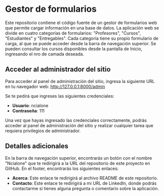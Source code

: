 # Gestor de formularios

Este repositorio contiene el código fuente de un gestor de formularios web que permite cargar información en una base de datos. La aplicación web se divide en cuatro categorías de formularios: "Profesores", "Cursos", "Estudiantes" y "Entregables". Cada categoría tiene su propio formulario de carga, al que se puede acceder desde la barra de navegación superior. Se pueden consultar los cursos disponibles desde la pantalla de Inicio, ingresando el nro de camada deseada.

## Acceder al administrador del sitio

Para acceder al panel de administración del sitio, ingresa la siguiente URL en tu navegador web: http://127.0.0.1:8000/admin

Se te pedirá que ingreses las siguientes credenciales:

- **Usuario**: ncialone
- **Contraseña**: 111

Una vez que hayas ingresado las credenciales correctamente, podrás acceder al panel de administración del sitio y realizar cualquier tarea que requiera privilegios de administrador.

## Detalles adicionales

En la barra de navegación superior, encontrarás un botón con el nombre "Ncialone" que te redirigirá a la URL del repositorio de este proyecto en GitHub. En el footer, encontrarás los siguientes enlaces:

- **Acerca**: Este enlace te redirigirá al archivo README de este repositorio.
- **Contacto**: Este enlace te redirigirá a mi URL de LinkedIn, donde podrás contactarme si tienes alguna pregunta o comentario sobre la aplicación.